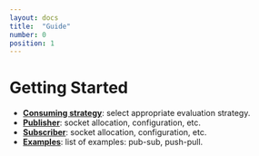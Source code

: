 ```yaml
---
layout: docs
title:  "Guide"
number: 0
position: 1
---
```


# Getting Started

- **[Consuming strategy](./consuming-strategy.md)**: select appropriate evaluation strategy.
- **[Publisher](./publisher.md)**: socket allocation, configuration, etc.
- **[Subscriber](./subscriber.md)**: socket allocation, configuration, etc.
- **[Examples](/.examples/index.md)**: list of examples: pub-sub, push-pull.